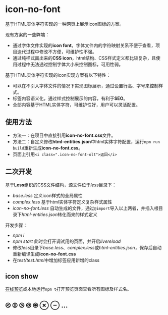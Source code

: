 # icon-no-font

基于HTML实体字符实现的一种网页上展示icon图标的方案。

现有方案的一些弊端：

- 通过字体文件实现的**icon font**，字体文件内的字符映射关系不便于查看，项目迭代过程中修改不方便，可维护性不强。
- 通过纯样式画出来的**CSS icon**，html结构、CSS样式定义都比较复杂，且使用过程中无法通过控制字体大小来控制图标，可用性弱。

基于HTML实体字符实现的icon实现方案有以下特性：

- 可以在不引入字体文件的情况下实现图标展示，通过设置行高、字号来控制样式。
- 标签内容语义化，通过样式控制展示的内容，有利于**SEO**。
- 全部内容基于HTML实体字符，可维护性好，用户可以灵活配置。

## 使用方法

- 方法一：在项目中直接引用**icon-no-font.css**文件。
- 方法二：自定义修改**html-entities.json**中html实体字符配置，运行`npm run build`重新生成**icon-no-font.css**。
- 页面上引用`<i class=".icon-no-font-olt">返回</i>`

## 二次开发

基于**Less**组织的CSS文件结构，源文件位于*less*目录下：

- *base.less* 定义icon样式的全局属性
- *complex.less* 基于html实体字符定义复杂样式属性
- *icon-no-font.less* 自动生成的文件，通过`@import`导入以上两者，并插入根目录下*html-entities.json*转化而来的样式定义

开发步骤：
- *npm i*
- *npm start* 此时会打开调试用的页面，并开启*livereload*
- 修改*less*目录下*base.less*、*complex.less*或*html-entities.json*，保存后自动重新编译生成**icon-no-font.css**
- 在*test/test.html*中增加标签应用新增的class

## icon show

[在线预览](http://guxima.github.io/icon-no-font-demo/)或本地运行`npm t`打开预览页面查看所有图标及样式名。

##  &olt;  &opar;  &ogt;  &olcir;  &ofcir;  &otimes;  &ominus; ...
